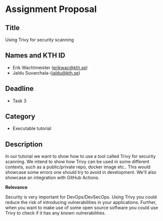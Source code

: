 # Assignment Proposal

## Title

Using Trivy for security scanning

## Names and KTH ID

  - Erik Wachtmeister (erikwac@kth.se)
  - Jaldu Suvarchala-(jaldu@kth.se)

## Deadline

- Task 3

## Category

- Executable tutorial

## Description

In our tutorial we want to show how to use a tool called Trivy for security scanning. We intend to show how Trivy can be used in some different contexts, such as a public/private repo, docker image etc.. This would showcase some errors one should try to avoid in development. We'll also showcase an integration with GitHub Actions.

**Relevance**

Security is very important for DevOps/DevSecOps. Using Trivy you could reduce the risk of introducing vulnerabilities in your applications. Further, when you want to make use of some open source software you could use Trivy to check if it has any known vulnerabilities.
